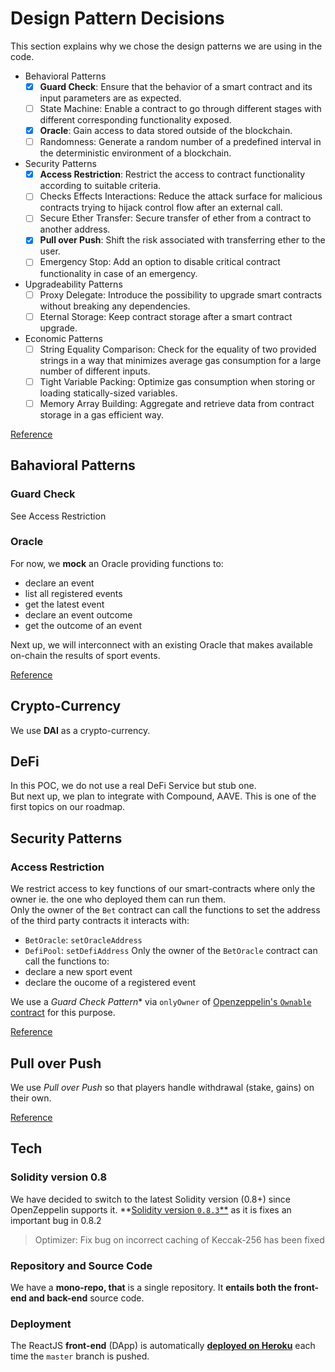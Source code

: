# Design Pattern Decisions

This section explains why we chose the design patterns we are using in the code. 


- Behavioral Patterns
    - [x] **Guard Check**: Ensure that the behavior of a smart contract and its input parameters are as expected.
    - [ ] State Machine: Enable a contract to go through different stages with different corresponding functionality exposed.
    - [x] **Oracle**: Gain access to data stored outside of the blockchain.
    - [ ] Randomness: Generate a random number of a predefined interval in the deterministic environment of a blockchain.
- Security Patterns
    - [x] **Access Restriction**: Restrict the access to contract functionality according to suitable criteria.
    - [ ] Checks Effects Interactions: Reduce the attack surface for malicious contracts trying to hijack control flow after an external call.
    - [ ] Secure Ether Transfer: Secure transfer of ether from a contract to another address.
    - [x] **Pull over Push**: Shift the risk associated with transferring ether to the user.
    - [ ] Emergency Stop: Add an option to disable critical contract functionality in case of an emergency.
- Upgradeability Patterns
    - [ ] Proxy Delegate: Introduce the possibility to upgrade smart contracts without breaking any dependencies.
    - [ ] Eternal Storage: Keep contract storage after a smart contract upgrade.
- Economic Patterns
    - [ ] String Equality Comparison: Check for the equality of two provided strings in a way that minimizes average gas consumption for a large number of different inputs.
    - [ ] Tight Variable Packing: Optimize gas consumption when storing or loading statically-sized variables.
    - [ ] Memory Array Building: Aggregate and retrieve data from contract storage in a gas efficient way.

[Reference](https://fravoll.github.io/solidity-patterns/)

## Bahavioral Patterns

### Guard Check

See Access Restriction

### Oracle

For now, we **mock** an Oracle providing functions to:
- declare an event
- list all registered events
- get the latest event
- declare an event outcome
- get the outcome of an event

Next up, we will interconnect with an existing Oracle that makes available on-chain the results of sport events.

[Reference](https://fravoll.github.io/solidity-patterns/oracle.html)

## Crypto-Currency

We use **DAI** as a crypto-currency.

## DeFi

In this POC, we do not use a real DeFi Service but stub one.  
But next up, we plan to integrate with Compound, AAVE.
This is one of the first topics on our roadmap.


## Security Patterns

### Access Restriction

We restrict access to key functions of our smart-contracts where only the owner ie. the one who deployed them can run them.  
Only the owner of the `Bet` contract can call the functions to set the address of the third party contracts it interacts with:
- `BetOracle`: `setOracleAddress` 
- `DefiPool`: `setDefiAddress`
Only the owner of the `BetOracle` contract can call the functions to:
- declare a new sport event
- declare the oucome of a registered event

We use a *Guard Check Pattern** via `onlyOwner` of [Openzeppelin's `Ownable` contract](https://github.com/OpenZeppelin/openzeppelin-contracts/blob/v4.0.0/contracts/access/Ownable.sol) for this purpose.

[Reference](https://fravoll.github.io/solidity-patterns/access_restriction.html)

## Pull over Push

We use *Pull over Push* so that players handle withdrawal (stake, gains) on their own.

[Reference](https://fravoll.github.io/solidity-patterns/pull_over_push.html)

## Tech

### Solidity version 0.8

We have decided to switch to the latest Solidity version (0.8+) since OpenZeppelin supports it.
 **[Solidity version `0.8.3`**](https://github.com/ethereum/solidity/releases/tag/v0.8.3) as it is fixes an important bug in 0.8.2 
> Optimizer: Fix bug on incorrect caching of Keccak-256 has been fixed

### Repository and Source Code

We have a **mono-repo, that** is a single repository.
It **entails both the front-end and back-end** source code.

### Deployment

The ReactJS **front-end** (DApp) is automatically **[deployed on Heroku](../README.md#deploy-front-end)** each time the `master` branch is pushed.


